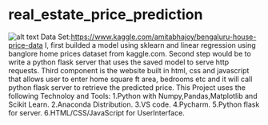 # real_estate_price_prediction
![alt text](https://github.com/nitinprodduturi/real_estate_price_prediction/blob/master/real_estate.PNG)
Data Set:https://www.kaggle.com/amitabhajoy/bengaluru-house-price-data
I, first builded a model using sklearn and linear regression using banglore home prices dataset from kaggle.com. Second step would be to write a python flask server that uses the saved model to serve http requests. Third component is the website built in html, css and javascript that allows user to enter home square ft area, bedrooms etc and it will call python flask server to retrieve the predicted price.
This Project uses the following Technoloy and Tools:
1.Python with Numpy,Pandas,Matplotlib and Scikit Learn.
2.Anaconda Distribution.
3.VS code.
4.Pycharm.
5.Python flask for server.
6.HTML/CSS/JavaScript for UserInterface.
